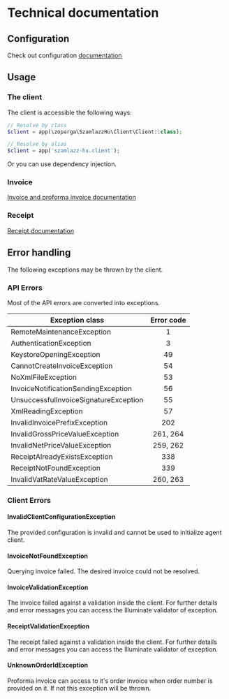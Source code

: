 # Technical documentation
## Configuration
Check out configuration [documentation](config.md)

## Usage
### The client
The client is accessible the following ways:
```php
// Resolve by class
$client = app(\zoparga\SzamlazzHu\Client\Client::class);

// Resolve by alias
$client = app('szamlazz-hu.client');
```
Or you can use dependency injection.

### Invoice
[Invoice and proforma invoice documentation](invoice.md)

### Receipt
[Receipt documentation](receipt.md)

## Error handling
The following exceptions may be thrown by the client.
### API Errors
Most of the API errors are converted into exceptions.

Exception class | Error code  
--- | :---:
RemoteMaintenanceException | 1
AuthenticationException | 3 
KeystoreOpeningException | 49
CannotCreateInvoiceException | 54
NoXmlFileException | 53
InvoiceNotificationSendingException | 56
UnsuccessfulInvoiceSignatureException | 55
XmlReadingException | 57
InvalidInvoicePrefixException | 202
InvalidGrossPriceValueException | 261, 264
InvalidNetPriceValueException | 259, 262
ReceiptAlreadyExistsException | 338
ReceiptNotFoundException | 339
InvalidVatRateValueException | 260, 263

### Client Errors

#### InvalidClientConfigurationException
The provided configuration is invalid and cannot be used to initialize agent client.

#### InvoiceNotFoundException
Querying invoice failed. The desired invoice could not be resolved.

#### InvoiceValidationException
The invoice failed against a validation inside the client.
For further details and error messages you can access the Illuminate validator of exception.

#### ReceiptValidationException
The receipt failed against a validation inside the client.
For further details and error messages you can access the Illuminate validator of exception.

#### UnknownOrderIdException
Proforma invoice can access to it's order invoice when order number is provided on it.
If not this exception will be thrown.
